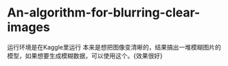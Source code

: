 # An-algorithm-for-blurring-clear-images
运行环境是在Kaggle里运行
本来是想把图像变清晰的，结果搞出一堆模糊图片的模型，如果想要生成模糊数据，可以使用这个。{效果很好}
